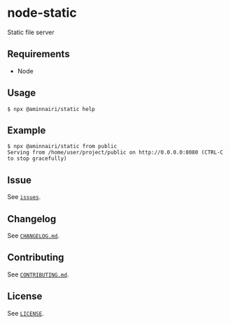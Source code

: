 # node-static

Static file server

## Requirements

- Node

## Usage

```console
$ npx @aminnairi/static help
```

## Example

```console
$ npx @aminnairi/static from public
Serving from /home/user/project/public on http://0.0.0.0:8080 (CTRL-C to stop gracefully)
```

## Issue

See [`issues`](./issues).

## Changelog

See [`CHANGELOG.md`](./CHANGELOG.md).

## Contributing

See [`CONTRIBUTING.md`](./CONTRIBUTING.md).

## License

See [`LICENSE`](./LICENSE).
